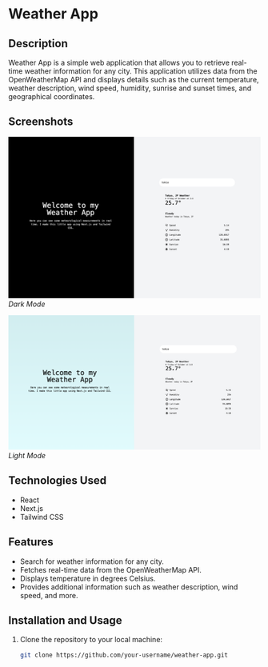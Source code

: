 # Weather App

## Description

Weather App is a simple web application that allows you to retrieve real-time weather information for any city. This application utilizes data from the OpenWeatherMap API and displays details such as the current temperature, weather description, wind speed, humidity, sunrise and sunset times, and geographical coordinates.

## Screenshots

![Dark Mode](./public/darkmode.png)
_Dark Mode_

![Light Mode](./public/lightmode.png)
_Light Mode_

## Technologies Used

- React
- Next.js
- Tailwind CSS

## Features

- Search for weather information for any city.
- Fetches real-time data from the OpenWeatherMap API.
- Displays temperature in degrees Celsius.
- Provides additional information such as weather description, wind speed, and more.

## Installation and Usage

1. Clone the repository to your local machine:

   ```bash
   git clone https://github.com/your-username/weather-app.git
   ```
